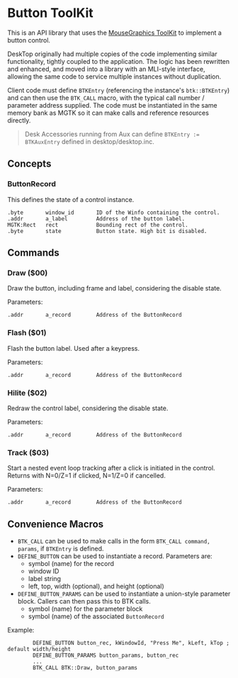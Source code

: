 # Button ToolKit

This is an API library that uses the [MouseGraphics ToolKit](../mgtk/MGTK.md) to implement a button control.

DeskTop originally had multiple copies of the code implementing similar functionality, tightly coupled to the application. The logic has been rewritten and enhanced, and moved into a library with an MLI-style interface, allowing the same code to service multiple instances without duplication.

Client code must define `BTKEntry` (referencing the instance's `btk::BTKEntry`) and can then use the `BTK_CALL` macro, with the typical call number / parameter address supplied. The code must be instantiated in the same memory bank as MGTK so it can make calls and reference resources directly.

> Desk Accessories running from Aux can define `BTKEntry := BTKAuxEntry` defined in desktop/desktop.inc.

## Concepts

### ButtonRecord
This defines the state of a control instance.
```
.byte       window_id       ID of the Winfo containing the control.
.addr       a_label         Address of the button label.
MGTK:Rect   rect            Bounding rect of the control.
.byte       state           Button state. High bit is disabled.
```

## Commands

### Draw ($00)
Draw the button, including frame and label, considering the disable state.

Parameters:
```
.addr       a_record        Address of the ButtonRecord
```

### Flash ($01)
Flash the button label. Used after a keypress.

Parameters:
```
.addr       a_record        Address of the ButtonRecord
```

### Hilite ($02)
Redraw the control label, considering the disable state.

Parameters:
```
.addr       a_record        Address of the ButtonRecord
```

### Track ($03)
Start a nested event loop tracking after a click is initiated in the control. Returns with N=0/Z=1 if clicked, N=1/Z=0 if cancelled.

Parameters:
```
.addr       a_record        Address of the ButtonRecord
```

## Convenience Macros

* `BTK_CALL` can be used to make calls in the form `BTK_CALL command, params`, if `BTKEntry` is defined.
* `DEFINE_BUTTON` can be used to instantiate a record. Parameters are:
  * symbol (name) for the record
  * window ID
  * label string
  * left, top, width (optional), and height (optional)
* `DEFINE_BUTTON_PARAMS` can be used to instantiate a union-style parameter block. Callers can then pass this to BTK calls.
  * symbol (name) for the parameter block
  * symbol (name) of the associated `ButtonRecord`

Example:
```
        DEFINE_BUTTON button_rec, kWindowId, "Press Me", kLeft, kTop ; default width/height
        DEFINE_BUTTON_PARAMS button_params, button_rec
        ...
        BTK_CALL BTK::Draw, button_params
```
